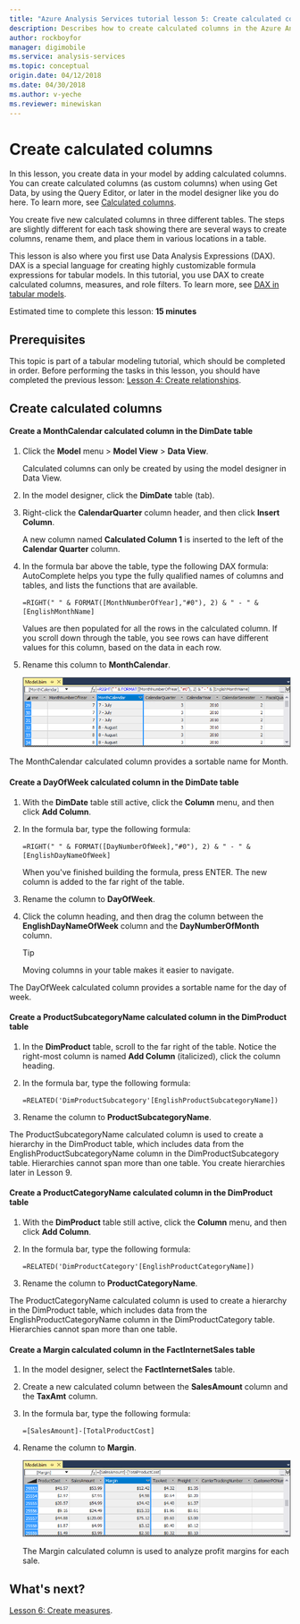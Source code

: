 ```yaml
---
title: "Azure Analysis Services tutorial lesson 5: Create calculated columns | Azure"
description: Describes how to create calculated columns in the Azure Analysis Services tutorial project. 
author: rockboyfor
manager: digimobile
ms.service: analysis-services
ms.topic: conceptual
origin.date: 04/12/2018
ms.date: 04/30/2018
ms.author: v-yeche
ms.reviewer: minewiskan
---
```

# Create calculated columns

In this lesson, you create data in your model by adding calculated columns. You can create calculated columns (as custom columns) when using Get Data, by using the Query Editor, or later in the model designer like you do here. To learn more, see [Calculated columns](https://docs.microsoft.com/sql/analysis-services/tabular-models/ssas-calculated-columns).

You create five new calculated columns in three different tables. The steps are slightly different for each task showing there are several ways to create columns, rename them, and place them in various locations in a table.  

This lesson is also where you first use Data Analysis Expressions (DAX). DAX is a special language for creating highly customizable formula expressions for tabular models. In this tutorial, you use DAX to create calculated columns, measures, and role filters. To learn more, see [DAX in tabular models](https://docs.microsoft.com/sql/analysis-services/tabular-models/understanding-dax-in-tabular-models-ssas-tabular). 

Estimated time to complete this lesson: **15 minutes**  

## Prerequisites  
This topic is part of a tabular modeling tutorial, which should be completed in order. Before performing the tasks in this lesson, you should have completed the previous lesson: [Lesson 4: Create relationships](../tutorials/aas-lesson-4-create-relationships.md). 

## Create calculated columns  

#### Create a MonthCalendar calculated column in the DimDate table  

1.  Click the **Model** menu > **Model View** > **Data View**.  

    Calculated columns can only be created by using the model designer in Data View.  

2.  In the model designer, click the **DimDate** table (tab).  

3.  Right-click the **CalendarQuarter** column header, and then click **Insert Column**.  

    A new column named **Calculated Column 1** is inserted to the left of the **Calendar Quarter** column.  

4.  In the formula bar above the table, type the following DAX formula: AutoComplete helps you type the fully qualified names of columns and tables, and lists the functions that are available.  

    ```  
    =RIGHT(" " & FORMAT([MonthNumberOfYear],"#0"), 2) & " - " & [EnglishMonthName]  
    ``` 

    Values are then populated for all the rows in the calculated column. If you scroll down through the table, you see rows can have different values for this column, based on the data in each row.    

5.  Rename this column to **MonthCalendar**. 

    ![aas-lesson5-newcolumn](../tutorials/media/aas-lesson5-newcolumn.png) 

The MonthCalendar calculated column provides a sortable name for Month.  

#### Create a DayOfWeek calculated column in the DimDate table  

1.  With the **DimDate** table still active, click the **Column** menu, and then click **Add Column**.  

2.  In the formula bar, type the following formula:  

    ```
    =RIGHT(" " & FORMAT([DayNumberOfWeek],"#0"), 2) & " - " & [EnglishDayNameOfWeek]  
    ```

    When you've finished building the formula, press ENTER. The new column is added to the far right of the table.  

3.  Rename the column to **DayOfWeek**.  

4.  Click the column heading, and then drag the column between the **EnglishDayNameOfWeek** column and the **DayNumberOfMonth** column.  

    > [!TIP]  
    > Moving columns in your table makes it easier to navigate.  

The DayOfWeek calculated column provides a sortable name for the day of week.  

#### Create a ProductSubcategoryName calculated column in the DimProduct table  

1.  In the **DimProduct** table, scroll to the far right of the table. Notice the right-most column is named **Add Column** (italicized), click the column heading.  

2.  In the formula bar, type the following formula:  

    ```
    =RELATED('DimProductSubcategory'[EnglishProductSubcategoryName])  
    ```

3.  Rename the column to **ProductSubcategoryName**.  

The ProductSubcategoryName calculated column is used to create a hierarchy in the DimProduct table, which includes data from the EnglishProductSubcategoryName column in the DimProductSubcategory table. Hierarchies cannot span more than one table. You create hierarchies later in Lesson 9.  

#### Create a ProductCategoryName calculated column in the DimProduct table  

1.  With the **DimProduct** table still active, click the **Column** menu, and then click **Add Column**.  

2.  In the formula bar, type the following formula:  

    ```
    =RELATED('DimProductCategory'[EnglishProductCategoryName]) 
    ```

3.  Rename the column to **ProductCategoryName**.  

The ProductCategoryName calculated column is used to create a hierarchy in the DimProduct table, which includes data from the EnglishProductCategoryName column in the DimProductCategory table. Hierarchies cannot span more than one table.  

#### Create a Margin calculated column in the FactInternetSales table  

1.  In the model designer, select the **FactInternetSales** table.  

2.  Create a new calculated column between the **SalesAmount** column and the **TaxAmt** column.  

3.  In the formula bar, type the following formula:  

    ```
    =[SalesAmount]-[TotalProductCost]
    ``` 

4.  Rename the column to **Margin**.  

      ![aas-lesson5-newmargin](../tutorials/media/aas-lesson5-newmargin.png)

    The Margin calculated column is used to analyze profit margins for each sale.  

## What's next?
[Lesson 6: Create measures](../tutorials/aas-lesson-6-create-measures.md).

<!--Update_Description: update meta properties -->